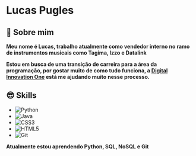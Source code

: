 
# Lucas Pugles



## 🚀 Sobre mim

**Meu nome é Lucas, trabalho atualmente como vendedor interno no ramo de instrumentos musicais como Tagima, Izzo e Datalink**

**Estou em busca de uma transição de carreira para a área da programação, por gostar muito de como tudo funciona, a [Digital Innovation One](https://web.dio.me/home) está me ajudando muito nesse processo.**


##  😎 Skills 


 - ![Python](https://img.shields.io/badge/python-3670A0?style=for-the-badge&logo=python&logoColor=ffdd54) 
- ![Java](https://img.shields.io/badge/java-%23ED8B00.svg?style=for-the-badge&logo=openjdk&logoColor=white)
 - ![CSS3](https://img.shields.io/badge/CSS3-1572B6?style=for-the-badge&logo=css3&logoColor=white)
 - ![HTML5](https://img.shields.io/badge/HTML5-E34F26?style=for-the-badge&logo=html5&logoColor=white)
 - ![Git](https://img.shields.io/badge/GIT-E44C30?style=for-the-badge&logo=git&logoColor=white)

**Atualmente estou aprendendo Python, SQL, NoSQL e Git**
